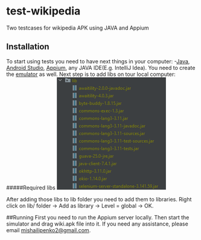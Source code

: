 # test-wikipedia
Two testcases for wikipedia APK using JAVA and Appium

## Installation
To start using tests you need to have next things in your computer:
-[Java](https://www.guru99.com/install-java.html), [Android Studio](https://developer.android.com/studio), [Appium](http://appium.io/docs/en/writing-running-appium/running-tests/), any JAVA IDE(E.g. IntelliJ Idea).
You need to create the [emulator](https://developer.android.com/studio/run/emulator) as well. 
Next step is to add libs on tour local computer:
#####Required libs
![img.png](required_libs.png)

After adding those libs to lib folder you need to add them to libraries. Right click on lib/ folder -> Add as library ->
Level = global -> OK.

##Running
First you need to run the Appium server locally. Then start the simulator and drag wiki.apk file into it.
If you need any assistance, please email mishailipenko2@gmail.com.